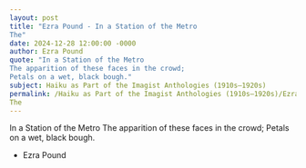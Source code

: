 ```yaml
---
layout: post
title: "Ezra Pound - In a Station of the Metro
The"
date: 2024-12-28 12:00:00 -0000
author: Ezra Pound
quote: "In a Station of the Metro
The apparition of these faces in the crowd;
Petals on a wet, black bough."
subject: Haiku as Part of the Imagist Anthologies (1910s–1920s)
permalink: /Haiku as Part of the Imagist Anthologies (1910s–1920s)/Ezra Pound/Ezra Pound - In a Station of the Metro
The
---
```


In a Station of the Metro
The apparition of these faces in the crowd;
Petals on a wet, black bough.

- Ezra Pound
